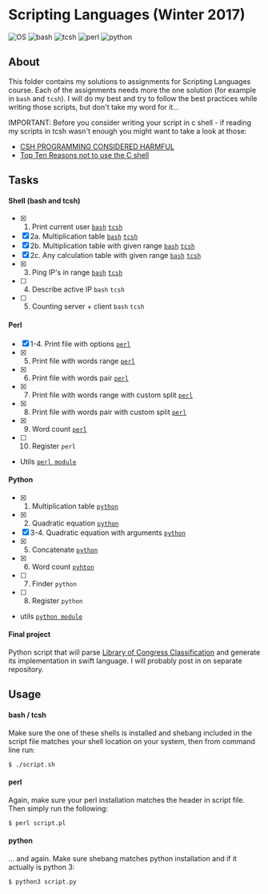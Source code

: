 # Scripting Languages (Winter 2017)
![OS](https://img.shields.io/badge/macOS-v10.13-orange.svg)
![bash](https://img.shields.io/badge/bash-v4.4-green.svg)
![tcsh](https://img.shields.io/badge/tcsh-v6.18.01-blue.svg)
![perl](https://img.shields.io/badge/perl-v5.18.2-red.svg)
![python](https://img.shields.io/badge/python-v3.6.3-blue.svg)

## About

This folder contains my solutions to assignments for Scripting Languages course. Each of the assignments needs more the one solution (for example in `bash` and `tcsh`). I will do my best and try to follow the best practices while writing those scripts, but don't take my word for it...

IMPORTANT: Before you consider writing your script in c shell - if reading my scripts in tcsh wasn't enough you might want to take a look at those:
- [CSH PROGRAMMING CONSIDERED HARMFUL](http://www.faqs.org/faqs/unix-faq/shell/csh-whynot/)
- [Top Ten Reasons not to use the C shell](http://www.grymoire.com/unix/CshTop10.txt)

## Tasks

#### Shell (bash and tcsh)

- [x] 1. Print current user [`bash`](shell/whoami-bash.sh) [`tcsh`](shell/whoami-tcsh.sh)
- [x] 2a. Multiplication table [`bash`](shell/multiplication-table-bash.sh) [`tcsh`](shell/multiplication-table-tcsh.sh)
- [x] 2b. Multiplication table with given range [`bash`](shell/multiplication-table-in-range-bash.sh) [`tcsh`](shell/multiplication-table-in-range-tcsh.sh)
- [x] 2c. Any calculation table with given range [`bash`](shell/calculation-table-in-range-bash.sh) [`tcsh`](shell/calculation-table-in-range-tcsh.sh)
- [x] 3. Ping IP's in range [`bash`](shell/ping-in-range-bash.sh) [`tcsh`](shell/ping-in-range-tcsh.sh)
- [ ] 4. Describe active IP `bash` `tcsh`
- [ ] 5. Counting server + client `bash` `tcsh`

#### Perl

- [x] 1-4. Print file with options [`perl`](perl/print-file.pl)
- [x] 5. Print file with words range [`perl`](perl/print-file-words-range.pl)
- [x] 6. Print file with words pair [`perl`](perl/print-file-words-pair.pl)
- [x] 7. Print file with words range with custom split [`perl`](perl/print-file-words-range-split.pl)
- [x] 8. Print file with words pair with custom split [`perl`](perl/print-file-words-pair-split.pl)
- [x] 9. Word count [`perl`](perl/word-count.pl)
- [ ] 10. Register `perl`

+ Utils [`perl module`](perl/Utils.pm)

#### Python

- [x] 1. Multiplication table [`python`](python/mul-tab.py)
- [x] 2. Quadratic equation [`python`](python/quad-eq.py)
- [x] 3-4. Quadratic equation with arguments [`python`](python/quad-eq-args.py)
- [x] 5. Concatenate [`python`](python/cat.py)
- [x] 6. Word count [`pyhton`](python/word-count.py)
- [ ] 7. Finder `python`
- [ ] 8. Register `python`

+ utils [`python module`](python/utils.py)

#### Final project

  Python script that will parse [Library of Congress Classification](https://www.loc.gov/catdir/cpso/lcco/) and generate its implementation in swift language. I will probably post in on separate repository.

## Usage

#### bash / tcsh

Make sure the one of these shells is installed and shebang included in the script file matches your shell location on your system, then from command line run:

```
$ ./script.sh
```

#### perl

Again, make sure your perl installation matches the header in script file. Then simply run the following:

```
$ perl script.pl
```

#### python

... and again. Make sure shebang matches python installation and if it actually is python 3:

```
$ python3 script.py
```
